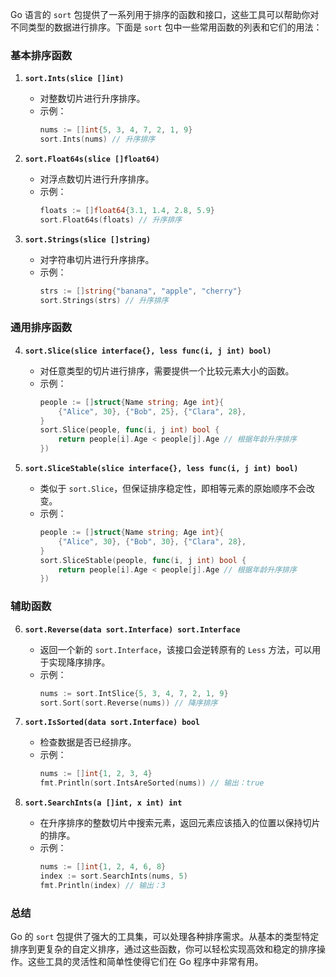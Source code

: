 Go 语言的 `sort` 包提供了一系列用于排序的函数和接口，这些工具可以帮助你对不同类型的数据进行排序。下面是 `sort` 包中一些常用函数的列表和它们的用法：

### 基本排序函数

1. **`sort.Ints(slice []int)`**
   - 对整数切片进行升序排序。
   - 示例：
     ```go
     nums := []int{5, 3, 4, 7, 2, 1, 9}
     sort.Ints(nums) // 升序排序
     ```

2. **`sort.Float64s(slice []float64)`**
   - 对浮点数切片进行升序排序。
   - 示例：
     ```go
     floats := []float64{3.1, 1.4, 2.8, 5.9}
     sort.Float64s(floats) // 升序排序
     ```

3. **`sort.Strings(slice []string)`**
   - 对字符串切片进行升序排序。
   - 示例：
     ```go
     strs := []string{"banana", "apple", "cherry"}
     sort.Strings(strs) // 升序排序
     ```

### 通用排序函数

4. **`sort.Slice(slice interface{}, less func(i, j int) bool)`**
   - 对任意类型的切片进行排序，需要提供一个比较元素大小的函数。
   - 示例：
     ```go
     people := []struct{Name string; Age int}{
         {"Alice", 30}, {"Bob", 25}, {"Clara", 28},
     }
     sort.Slice(people, func(i, j int) bool {
         return people[i].Age < people[j].Age // 根据年龄升序排序
     })
     ```

5. **`sort.SliceStable(slice interface{}, less func(i, j int) bool)`**
   - 类似于 `sort.Slice`，但保证排序稳定性，即相等元素的原始顺序不会改变。
   - 示例：
     ```go
     people := []struct{Name string; Age int}{
         {"Alice", 30}, {"Bob", 30}, {"Clara", 28},
     }
     sort.SliceStable(people, func(i, j int) bool {
         return people[i].Age < people[j].Age // 根据年龄升序排序
     })
     ```

### 辅助函数

6. **`sort.Reverse(data sort.Interface) sort.Interface`**
   - 返回一个新的 `sort.Interface`，该接口会逆转原有的 `Less` 方法，可以用于实现降序排序。
   - 示例：
     ```go
     nums := sort.IntSlice{5, 3, 4, 7, 2, 1, 9}
     sort.Sort(sort.Reverse(nums)) // 降序排序
     ```

7. **`sort.IsSorted(data sort.Interface) bool`**
   - 检查数据是否已经排序。
   - 示例：
     ```go
     nums := []int{1, 2, 3, 4}
     fmt.Println(sort.IntsAreSorted(nums)) // 输出：true
     ```

8. **`sort.SearchInts(a []int, x int) int`**
   - 在升序排序的整数切片中搜索元素，返回元素应该插入的位置以保持切片的排序。
   - 示例：
     ```go
     nums := []int{1, 2, 4, 6, 8}
     index := sort.SearchInts(nums, 5)
     fmt.Println(index) // 输出：3
     ```

### 总结

Go 的 `sort` 包提供了强大的工具集，可以处理各种排序需求。从基本的类型特定排序到更复杂的自定义排序，通过这些函数，你可以轻松实现高效和稳定的排序操作。这些工具的灵活性和简单性使得它们在 Go 程序中非常有用。
